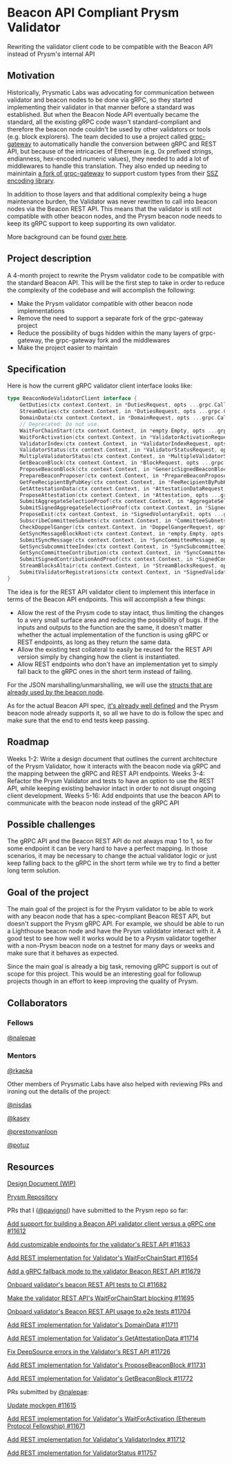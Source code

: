 # Beacon API Compliant Prysm Validator

Rewriting the validator client code to be compatible with the Beacon API instead of Prysm's internal API

## Motivation

Historically, Prysmatic Labs was advocating for communication between validator and beacon nodes to be done via gRPC, so they started implementing their validator in that manner before a standard was established. But when the Beacon Node API eventually became the standard, all the existing gRPC code wasn't standard-compliant and therefore the beacon node couldn't be used by other validators or tools (e.g. block explorers). The team decided to use a project called [grpc-gateway](https://github.com/grpc-ecosystem/grpc-gateway) to automatically handle the conversion between gRPC and REST API, but because of the intricacies of Ethereum (e.g. 0x prefixed strings, endianness, hex-encoded numeric values), they needed to add a lot of middlewares to handle this translation. They also ended up needing to mainintain [a fork of grpc-gateway](https://github.com/prysmaticlabs/grpc-gateway) to support custom types from their [SSZ encoding library](https://github.com/prysmaticlabs/fastssz).

In addition to those layers and that additional complexity being a huge maintenance burden, the Validator was never rewritten to call into beacon nodes via the Beacon REST API. This means that the validator is still not compatible with other beacon nodes, and the Prysm beacon node needs to keep its gRPC support to keep supporting its own validator.

More background can be found [over here](https://github.com/prysmaticlabs/prysm/issues/11580).

## Project description

A 4-month project to rewrite the Prysm validator code to be compatible with the standard Beacon API. This will be the first step to take in order to reduce the complexity of the codebase and will accomplish the following:
- Make the Prysm validator compatible with other beacon node implementations
- Remove the need to support a separate fork of the grpc-gateway project
- Reduce the possibility of bugs hidden within the many layers of grpc-gateway, the grpc-gateway fork and the middlewares
- Make the project easier to maintain

## Specification

Here is how the current gRPC validator client interface looks like:

```go
type BeaconNodeValidatorClient interface {
	GetDuties(ctx context.Context, in *DutiesRequest, opts ...grpc.CallOption) (*DutiesResponse, error)
	StreamDuties(ctx context.Context, in *DutiesRequest, opts ...grpc.CallOption) (BeaconNodeValidator_StreamDutiesClient, error)
	DomainData(ctx context.Context, in *DomainRequest, opts ...grpc.CallOption) (*DomainResponse, error)
	// Deprecated: Do not use.
	WaitForChainStart(ctx context.Context, in *empty.Empty, opts ...grpc.CallOption) (BeaconNodeValidator_WaitForChainStartClient, error)
	WaitForActivation(ctx context.Context, in *ValidatorActivationRequest, opts ...grpc.CallOption) (BeaconNodeValidator_WaitForActivationClient, error)
	ValidatorIndex(ctx context.Context, in *ValidatorIndexRequest, opts ...grpc.CallOption) (*ValidatorIndexResponse, error)
	ValidatorStatus(ctx context.Context, in *ValidatorStatusRequest, opts ...grpc.CallOption) (*ValidatorStatusResponse, error)
	MultipleValidatorStatus(ctx context.Context, in *MultipleValidatorStatusRequest, opts ...grpc.CallOption) (*MultipleValidatorStatusResponse, error)
	GetBeaconBlock(ctx context.Context, in *BlockRequest, opts ...grpc.CallOption) (*GenericBeaconBlock, error)
	ProposeBeaconBlock(ctx context.Context, in *GenericSignedBeaconBlock, opts ...grpc.CallOption) (*ProposeResponse, error)
	PrepareBeaconProposer(ctx context.Context, in *PrepareBeaconProposerRequest, opts ...grpc.CallOption) (*empty.Empty, error)
	GetFeeRecipientByPubKey(ctx context.Context, in *FeeRecipientByPubKeyRequest, opts ...grpc.CallOption) (*FeeRecipientByPubKeyResponse, error)
	GetAttestationData(ctx context.Context, in *AttestationDataRequest, opts ...grpc.CallOption) (*AttestationData, error)
	ProposeAttestation(ctx context.Context, in *Attestation, opts ...grpc.CallOption) (*AttestResponse, error)
	SubmitAggregateSelectionProof(ctx context.Context, in *AggregateSelectionRequest, opts ...grpc.CallOption) (*AggregateSelectionResponse, error)
	SubmitSignedAggregateSelectionProof(ctx context.Context, in *SignedAggregateSubmitRequest, opts ...grpc.CallOption) (*SignedAggregateSubmitResponse, error)
	ProposeExit(ctx context.Context, in *SignedVoluntaryExit, opts ...grpc.CallOption) (*ProposeExitResponse, error)
	SubscribeCommitteeSubnets(ctx context.Context, in *CommitteeSubnetsSubscribeRequest, opts ...grpc.CallOption) (*empty.Empty, error)
	CheckDoppelGanger(ctx context.Context, in *DoppelGangerRequest, opts ...grpc.CallOption) (*DoppelGangerResponse, error)
	GetSyncMessageBlockRoot(ctx context.Context, in *empty.Empty, opts ...grpc.CallOption) (*SyncMessageBlockRootResponse, error)
	SubmitSyncMessage(ctx context.Context, in *SyncCommitteeMessage, opts ...grpc.CallOption) (*empty.Empty, error)
	GetSyncSubcommitteeIndex(ctx context.Context, in *SyncSubcommitteeIndexRequest, opts ...grpc.CallOption) (*SyncSubcommitteeIndexResponse, error)
	GetSyncCommitteeContribution(ctx context.Context, in *SyncCommitteeContributionRequest, opts ...grpc.CallOption) (*SyncCommitteeContribution, error)
	SubmitSignedContributionAndProof(ctx context.Context, in *SignedContributionAndProof, opts ...grpc.CallOption) (*empty.Empty, error)
	StreamBlocksAltair(ctx context.Context, in *StreamBlocksRequest, opts ...grpc.CallOption) (BeaconNodeValidator_StreamBlocksAltairClient, error)
	SubmitValidatorRegistrations(ctx context.Context, in *SignedValidatorRegistrationsV1, opts ...grpc.CallOption) (*empty.Empty, error)
}
```

The idea is for the REST API validator client to implement this interface in terms of the Beacon API endpoints. This will accomplish a few things:
- Allow the rest of the Prysm code to stay intact, thus limiting the changes to a very small surface area and reducing the possibility of bugs. If the inputs and outputs to the function are the same, it doesn't matter whether the actual implementation of the function is using gRPC or REST endpoints, as long as they return the same data.
- Allow the existing test collateral to easily be reused for the REST API version simply by changing how the client is instantiated.
- Allow REST endpoints who don't have an implementation yet to simply fall back to the gRPC ones in the short term instead of failing.

For the JSON marshalling/unmarshalling, we will use the [structs that are already used by the beacon node](https://github.com/prysmaticlabs/prysm/blob/develop/beacon-chain/rpc/apimiddleware/structs.go).

As for the actual Beacon API spec, [it's already well defined](https://ethereum.github.io/beacon-APIs/) and the Prysm beacon node already supports it, so all we have to do is follow the spec and make sure that the end to end tests keep passing.

## Roadmap

Weeks 1-2: Write a design document that outlines the current architecture of the Prysm Validator, how it interacts with the beacon node via gRPC and the mapping between the gRPC and REST API endpoints.
Weeks 3-4: Refactor the Prysm Validator and tests to have an option to use the REST API, while keeping existing behavior intact in order to not disrupt ongoing client development.
Weeks 5-16: Add endpoints that use the beacon API to communicate with the beacon node instead of the gRPC API

## Possible challenges

The gRPC API and the Beacon REST API do not always map 1 to 1, so for some endpoint it can be very hard to have a perfect mapping. In those scenarios, it may be necessary to change the actual validator logic or just keep falling back to the gRPC in the short term while we try to find a better long term solution.

## Goal of the project

The main goal of the project is for the Prysm validator to be able to work with any beacon node that has a spec-compliant Beacon REST API, but doesn't support the Prysm gRPC API. For example, we should be able to run a Lighthouse beacon node and have the Prysm validdator interact with it. A good test to see how well it works would be to a Prysm validator together with a non-Prysm beacon node on a testnet for many days or weeks and make sure that it behaves as expected.

Since the main goal is already a big task, removing gRPC support is out of scope for this project. This would be an interesting goal for followup projects though in an effort to keep improving the quality of Prysm.

## Collaborators

### Fellows 

[@nalepae](https://github.com/nalepae)

### Mentors

[@rkapka](https://github.com/rkapka)

Other members of Prysmatic Labs have also helped with reviewing PRs and ironing out the details of the project:

[@nisdas](https://github.com/nisdas)

[@kasey](https://github.com/kasey)

[@prestonvanloon](https://github.com/prestonvanloon)

[@potuz](https://github.com/potuz)


## Resources

[Design Document (WIP)](https://hackmd.io/@pavignol/SJh-plvNo)

[Prysm Repository](https://github.com/prysmaticlabs/prysm)

PRs that I ([@pavignol](https://github.com/PatriceVignola)) have submitted to the Prysm repo so far:

[Add support for building a Beacon API validator client versus a gRPC one #11612](https://github.com/prysmaticlabs/prysm/pull/11612)

[Add customizable endpoints for the validator's REST API #11633](https://github.com/prysmaticlabs/prysm/pull/11633)

[Add REST implementation for Validator's WaitForChainStart #11654](https://github.com/prysmaticlabs/prysm/pull/11654)

[Add a gRPC fallback mode to the validator Beacon REST API #11679](https://github.com/prysmaticlabs/prysm/pull/11679)

[Onboard validator's beacon REST API tests to CI #11682](https://github.com/prysmaticlabs/prysm/pull/11682)

[Make the validator REST API's WaitForChainStart blocking #11695](https://github.com/prysmaticlabs/prysm/pull/11695)

[Onboard validator's Beacon REST API usage to e2e tests #11704](https://github.com/prysmaticlabs/prysm/pull/11704)

[Add REST implementation for Validator's DomainData #11711](https://github.com/prysmaticlabs/prysm/pull/11711)

[Add REST implementation for Validator's GetAttestationData #11714](https://github.com/prysmaticlabs/prysm/pull/11714)

[Fix DeepSource errors in the Validator's REST API #11726](https://github.com/prysmaticlabs/prysm/pull/11726)

[Add REST implementation for Validator's ProposeBeaconBlock #11731](https://github.com/prysmaticlabs/prysm/pull/11731)

[Add REST implementation for Validator's GetBeaconBlock #11772](https://github.com/prysmaticlabs/prysm/pull/11772)


PRs submitted by [@nalepae](https://github.com/nalepae):

[Update mockgen #11615](https://github.com/prysmaticlabs/prysm/pull/11615)

[Add REST implementation for Validator's WaitForActivation (Ethereum Protocol Fellowship) #11671](https://github.com/prysmaticlabs/prysm/pull/11671)

[Add REST implementation for Validator's ValidatorIndex #11712](https://github.com/prysmaticlabs/prysm/pull/11712)

[Add REST implementation for ValidatorStatus #11757](https://github.com/prysmaticlabs/prysm/pull/11757)

